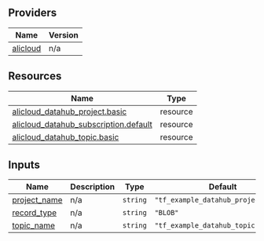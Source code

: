 <!-- BEGIN_TF_DOCS -->
## Providers

| Name | Version |
|------|---------|
| <a name="provider_alicloud"></a> [alicloud](#provider\_alicloud) | n/a |

## Resources

| Name | Type |
|------|------|
| [alicloud_datahub_project.basic](https://registry.terraform.io/providers/hashicorp/alicloud/latest/docs/resources/datahub_project) | resource |
| [alicloud_datahub_subscription.default](https://registry.terraform.io/providers/hashicorp/alicloud/latest/docs/resources/datahub_subscription) | resource |
| [alicloud_datahub_topic.basic](https://registry.terraform.io/providers/hashicorp/alicloud/latest/docs/resources/datahub_topic) | resource |

## Inputs

| Name | Description | Type | Default | Required |
|------|-------------|------|---------|:--------:|
| <a name="input_project_name"></a> [project\_name](#input\_project\_name) | n/a | `string` | `"tf_example_datahub_project407748"` | no |
| <a name="input_record_type"></a> [record\_type](#input\_record\_type) | n/a | `string` | `"BLOB"` | no |
| <a name="input_topic_name"></a> [topic\_name](#input\_topic\_name) | n/a | `string` | `"tf_example_datahub_topic"` | no |
<!-- END_TF_DOCS -->    